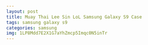 ```yaml
---
layout: post
title: Muay Thai Lee Sin LoL Samsung Galaxy S9 Case
tags: samsung galaxy s9
categories: samsung
img: 1LP8Mdd7E2X1G7aYhZmcp5Imqc0N5inTr
---
```

